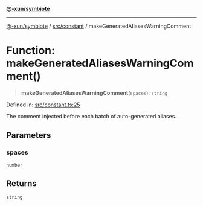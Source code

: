 [**@-xun/symbiote**](../../../README.md)

***

[@-xun/symbiote](../../../README.md) / [src/constant](../README.md) / makeGeneratedAliasesWarningComment

# Function: makeGeneratedAliasesWarningComment()

> **makeGeneratedAliasesWarningComment**(`spaces`): `string`

Defined in: [src/constant.ts:25](https://github.com/Xunnamius/symbiote/blob/b36b296d7ff1b66d1e0c5e11b10c0eb089462516/src/constant.ts#L25)

The comment injected before each batch of auto-generated aliases.

## Parameters

### spaces

`number`

## Returns

`string`
